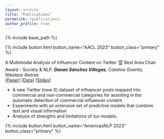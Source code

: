```yaml
---
layout: archive
title: "Publications"
permalink: /publications/
author_profile: true
---
```


{% include base_path %}


{% include button.html button_name="AACL 2023" button_class="primary" %} 

A Multimodal Analysis of Influencer Content on Twitter 🏆 Best Area Chair Award – Society & NLP. *__Danae Sánchez Villegas__, Catalina Goanta, Nikolaos Aletras* <br>
[[Paper](http://www.afnlp.org/conferences/ijcnlp2023/proceedings/main-long/cdrom/pdf/2023.ijcnlp-long.15.pdf)]  [[Data](https://github.com/danaesavi/micd-influencer-content-twitter)] [[Slides](https://danaesavi.github.io/files/AACL2023-Influencers.pdf)]

- A new Twitter (now X) dataset of influencer posts mapped into commercial and non-commercial categories for assisting in the automatic detection of commercial influencer content 
- Experiments with an extensive set of predictive models that combine text and visual information 
- Analysis of strengths and limitations of our models.

{% include button.html button_name="AmericasNLP 2023" button_class="primary" %} 



  

